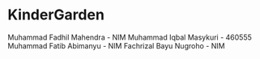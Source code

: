 # KinderGarden

Muhammad Fadhil Mahendra - NIM
Muhammad Iqbal Masykuri - 460555
Muhammad Fatib Abimanyu - NIM
Fachrizal Bayu Nugroho - NIM